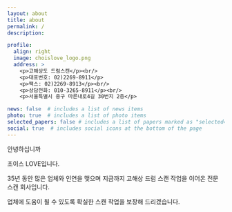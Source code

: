 ```yaml
---
layout: about
title: about
permalink: /
description: 

profile:
  align: right
  image: choislove_logo.png
  address: >
    <p>고해상도 드럼스캔</p><br/>
    <p>대표번호: 02)2269-8911</p>
    <p>팩스: 02)2269-8913</p><br/>
    <p>상담전화: 010-3265-8911</p><br/>
    <p>서울특별시 중구 마른내로4길 30번지 2층</p>

news: false  # includes a list of news items
photo: true  # includes a list of photo items
selected_papers: false # includes a list of papers marked as "selected={true}"
social: true  # includes social icons at the bottom of the page
---
```


안녕하십니까

초이스 LOVE입니다.

35년 동안 많은 업체와 인연을 맺으며 지금까지 고해상 드럼 스캔 작업을 이어온 전문 스캔 회사입니다.

업체에 도움이 될 수 있도록 확실한 스캔 작업을 보장해 드리겠습니다.
